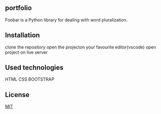 ## portfolio

Foobar is a Python library for dealing with word pluralization.

## Installation

clone the repository
open the projecton your favourite editor(vscode)
open project on live server

## Used technologies
HTML
CSS
BOOTSTRAP

## License
[MIT](https://choosealicense.com/licenses/mit/)